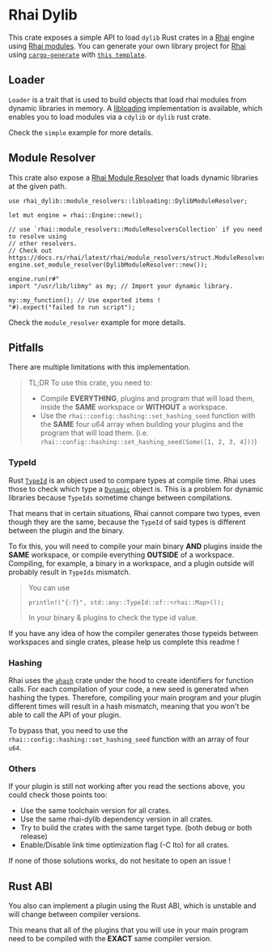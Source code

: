 # Rhai Dylib

This crate exposes a simple API to load `dylib` Rust crates in a [Rhai](https://rhai.rs/) engine using [Rhai modules](https://rhai.rs/book/rust/modules/index.html).
You can generate your own library project for [Rhai](https://rhai.rs/) using [`cargo-generate`](https://github.com/cargo-generate/cargo-generate) with [`this template`](https://github.com/ltabis/rhai-dylib-template).

## Loader

`Loader` is a trait that is used to build objects that load rhai modules from dynamic libraries in memory. A [libloading](https://github.com/nagisa/rust_libloading) implementation is available, which enables you to load modules via a `cdylib` or `dylib` rust crate.

Check the `simple` example for more details.

## Module Resolver

This crate also expose a [Rhai Module Resolver](https://rhai.rs/book/rust/modules/resolvers.html) that loads dynamic libraries at the given path.

```rust,ignore
use rhai_dylib::module_resolvers::libloading::DylibModuleResolver;

let mut engine = rhai::Engine::new();

// use `rhai::module_resolvers::ModuleResolversCollection` if you need to resolve using
// other resolvers.
// Check out https://docs.rs/rhai/latest/rhai/module_resolvers/struct.ModuleResolversCollection.html
engine.set_module_resolver(DylibModuleResolver::new());

engine.run(r#"
import "/usr/lib/libmy" as my; // Import your dynamic library.

my::my_function(); // Use exported items !
"#).expect("failed to run script");
```

Check the `module_resolver` example for more details.

## Pitfalls

There are multiple limitations with this implementation.

> TL;DR
> To use this crate, you need to:
> - Compile **EVERYTHING**, plugins and program that will load them, inside the **SAME** workspace or **WITHOUT** a workspace.
> - Use the `rhai::config::hashing::set_hashing_seed` function with the **SAME** four u64 array when building your plugins and the program that will load them. (i.e. `rhai::config::hashing::set_hashing_seed(Some([1, 2, 3, 4]))`)

### TypeId

Rust [`TypeId`](https://doc.rust-lang.org/std/any/struct.TypeId.html) is an object used to compare types at compile time. Rhai uses those to check which type a [`Dynamic`](https://docs.rs/rhai/1.10.1/rhai/struct.Dynamic.html) object is. This is a problem for dynamic libraries because `TypeIds` sometime change between compilations.

That means that in certain situations, Rhai cannot compare two types, even though they are the same, because the `TypeId` of said types is different between the plugin and the binary.

To fix this, you will need to compile your main binary **AND** plugins inside the **SAME** workspace, or compile everything **OUTSIDE** of a workspace. Compiling, for example, a binary in a workspace, and a plugin outside will probably result in `TypeIds` mismatch.

> You can use
> ```rust,ignore
> println!("{:?}", std::any::TypeId::of::<rhai::Map>());
> ```
> In your binary & plugins to check the type id value.

If you have any idea of how the compiler generates those typeids between workspaces and single crates, please help us complete this readme !

### Hashing

Rhai uses the [`ahash`](https://github.com/tkaitchuck/ahash) crate under the hood to create identifiers for function calls. For each compilation of your code, a new seed is generated when hashing the types. Therefore, compiling your main program and your plugin different times will result in a hash mismatch, meaning that you won't be able to call the API of your plugin.

To bypass that, you need to use the `rhai::config::hashing::set_hashing_seed` function with an array of four `u64`.

### Others

If your plugin is still not working after you read the sections above, you could check those points too:

- Use the same toolchain version for all crates.
- Use the same rhai-dylib dependency version in all crates.
- Try to build the crates with the same target type. (both debug or both release)
- Enable/Disable link time optimization flag (-C lto) for all crates.

If none of those solutions works, do not hesitate to open an issue !

## Rust ABI

You also can implement a plugin using the Rust ABI, which is unstable and will change between compiler versions.

This means that all of the plugins that you will use in your main program need to be compiled with the **EXACT** same
compiler version.